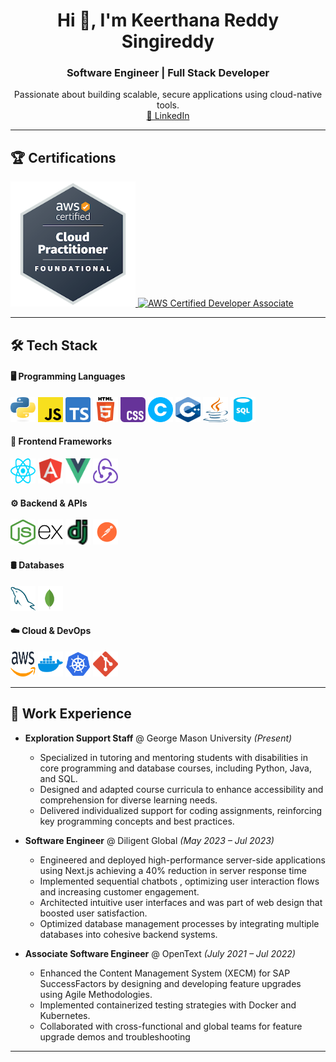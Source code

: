 <!--
**Banudeep/Banudeep** is a ✨ _special_ ✨ repository because its `README.md` (this file) appears on your GitHub profile.

Here are some ideas to get you started:

- 🔭 I’m currently working on ...
- 🌱 I’m currently learning ...
- 👯 I’m looking to collaborate on ...
- 🤔 I’m looking for help with ...
- 💬 Ask me about ...
- 📫 How to reach me: ...
- 😄 Pronouns: ...
- ⚡ Fun fact: ...
-->

<h1 align="center">Hi 👋, I'm Keerthana Reddy Singireddy</h1>
<h3 align="center">Software Engineer | Full Stack Developer</h3>

<p align="center">
  Passionate about building scalable, secure applications using cloud-native tools.
  <br> 
  <a href="https://www.linkedin.com/in/keerthana-reddy-singireddy-337157215/">💼 LinkedIn</a>
</p>

---

## 🏆 Certifications
<p align="left">
  <a href="https://www.credly.com/badges/32016649-1228-4a3a-a6e7-e4089170caf4/public_url">
    <img src="images/aws-ccp.png" alt="AWS Cloud Practitioner" height="200px" width="200px"/>
  </a>
  <a href="https://www.credly.com/badges/d36d2f08-afce-408c-9917-3f7b2b3b9be7/public_url">
    <img src="images/devAssociate.png" alt="AWS Certified Developer Associate" height="200px" width="200px"/>
  </a>
</p>

---

## 🛠️ Tech Stack

#### 🖥️ Programming Languages
<p align="left">
  <img src="images/python-logo-only.svg" alt="Python" width="40" height="40"/>
  <img src="images/javascript-logo-svgrepo-com.svg" alt="JavaScript" width="40" height="40"/>
  <img src="images/ts-logo-256.svg" alt="TypeScript" width="40" height="40"/>
  <img src="images/HTML5_logo_and_wordmark.svg" alt="HTML" width="40" height="40"/>
  <img src="images/Official_CSS_Logo.svg.png" alt="CSS" width="40" height="40"/>
  <img src="images/C.png" alt="C" width="40" height="40"/>
  <img src="images/ISO_C++_Logo.svg.png" alt="C++" width="40" height="40"/>
  <img src="images/java.svg" alt="Java" width="40" height="40"/>
  <img src="images/sql-database-generic-svgrepo-com.svg" alt="SQL" width="40" height="40"/>
</p>

#### 🧩 Frontend Frameworks
<p align="left">
  <img src="images/react.svg" alt="React" width="40" height="40"/>
  <img src="images/icons8-angular-96.png" alt="Angular" width="40" height="40"/>
  <img src="images/Vue.js_Logo_2.svg.png" alt="Vue" width="40" height="40"/>
  <img src="images/redux.svg" alt="Redux" width="40" height="40"/>
</p>

#### ⚙️ Backend & APIs
<p align="left">
  <img src="images/node-js.svg" alt="Node.js" width="40" height="40"/>
  <img src="images/express-original.svg" alt="Express.js" width="40" height="40"/>
  <img src="images/django-1.png" alt="Django" width="40" height="40"/>
  <img src="images/postman.svg" alt="Postman" width="40" height="40"/>
</p>

#### 🛢️ Databases
<p align="left">
  <img src="images/mysql-logo-pure.svg" alt="MySQL" width="40" height="40"/>
  <img src="images/mongodb-icon-1.svg" alt="MongoDB" width="40" height="40"/>
</p>

#### ☁️ Cloud & DevOps
<p align="left">
  <img src="images/aws-2.svg" alt="AWS" width="40" height="40"/>
  <img src="images/docker-4.svg" alt="Docker" width="40" height="40"/>
  <img src="images/kubernets.svg" alt="Kubernetes" width="40" height="40"/>
  <img src="images/git-icon.svg" alt="Git" width="40" height="40"/>
</p>

---

## 💼 Work Experience

- **Exploration Support Staff** @ George Mason University _(Present)_
  - Specialized in tutoring and mentoring students with disabilities in core programming and database courses,
    including Python, Java, and SQL.
  - Designed and adapted course curricula to enhance accessibility and comprehension for diverse learning needs.
  - Delivered individualized support for coding assignments, reinforcing key programming concepts and best practices.

- **Software Engineer** @ Diligent Global _(May 2023 – Jul 2023)_
  -  Engineered and deployed high-performance server-side applications using Next.js achieving a 40% reduction in server response time
  -   Implemented sequential chatbots , optimizing user interaction flows and increasing customer engagement.
  -   Architected intuitive user interfaces and was part of web design that boosted user satisfaction.
  -   Optimized database management processes by integrating multiple databases into cohesive backend systems.
    
- **Associate Software Engineer** @ OpenText _(July 2021 – Jul 2022)_
  - Enhanced the Content Management System (XECM) for SAP SuccessFactors by designing and developing feature upgrades using Agile Methodologies.
  - Implemented containerized testing strategies with Docker and Kubernetes.
  -  Collaborated with cross-functional and global teams for feature upgrade demos and troubleshooting 

---
